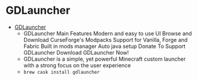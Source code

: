 # GDLauncher
- [GDLauncher](https://gdevs.io/)
  -  GDLauncher Main Features Modern and easy to use UI Browse and Download CurseForge's Modpacks Support for Vanilla, Forge and Fabric Built in mods manager Auto java setup Donate To Support GDLauncher Download GDLauncher Now!
  - GDLauncher is a simple, yet powerful Minecraft custom launcher with a strong focus on the user experience
  - `brew cask install gdlauncher`
